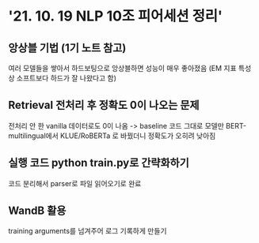 # '21. 10. 19 NLP 10조 피어세션 정리'

## 앙상블 기법 (1기 노트 참고)
여러 모델들을 쌓아서 하드보팅으로 앙상블하면 성능이 매우 좋아졌음 (EM 지표 특성 상 소프트보다 하드가 잘 나왔다고 함)

## Retrieval 전처리 후 정확도 0이 나오는 문제
전처리 안 한 vanilla 데이터로도 0이 나옴 -> baseline 코드 그대로 모델만 BERT-multilingual에서 KLUE/RoBERTa 로 바꿨더니 정확도가 오히려 낮아짐

## 실행 코드 python train.py로 간략화하기
코드 분리해서 parser로 파일 읽어오기로 완료

## WandB 활용
training arguments를 넘겨주어 로그 기록하게 만들기